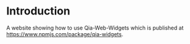 # Introduction

A website showing how to use Qia-Web-Widgets which is published at <https://www.npmjs.com/package/qia-widgets>.
